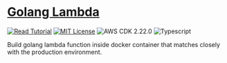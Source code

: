 # [Golang Lambda](https://apoorv.blog/golang-lambda-cdk/)

[![Read Tutorial](https://badgen.now.sh/badge/Read/Tutorial/purple)](https://apoorv.blog/golang-lambda-cdk/)
[![MIT License](https://badgen.now.sh/badge/License/MIT/blue)](https://github.com/apoorvmote/cdk-examples/blob/master/License.md)
![AWS CDK 2.22.0](https://badgen.net/badge/aws-cdk/2.22.0/yellow)
![Typescript](https://badgen.net/badge/icon/typescript?icon=typescript&label)

Build golang lambda function inside docker container that matches closely with the production environment. 